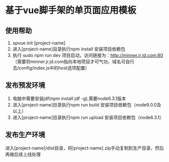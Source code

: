 # 基于vue脚手架的单页面应用模板

## 使用帮助
1. spvue init [project-name]
2. 进入[project-name]目录执行npm install 安装项目依赖包
3. 执行 sudo npm run dev 项目启动，访问链接为：http://minner.jr.jd.com:80 （需要将minner.jr.jd.com指向本地项目才可气功，域名可自行去/config/index.js中的host选项配置）

## 发布预发环境
1. 电脑中需要安装jdf(npm install jdf -g),需要node6.3.1版本
2. 进入[project-name]目录执行npm run build 安装项目依赖包（node9.0.0及以上）
3. 进入[project-name]目录执行npm run upload 安装项目依赖包（node6.3.1）

## 发布生产环境

进入[project-name]/dist目录，将[project-name].zip手动复制到生产目录，然后再做后续上线处理

